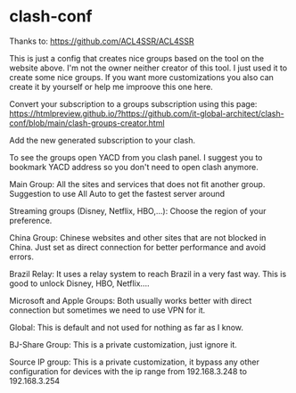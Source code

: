 # clash-conf

Thanks to: https://github.com/ACL4SSR/ACL4SSR

  This is just a config that creates nice groups based on the tool on the website above.
  I'm not the owner neither creator of this tool. I just used it to create some nice groups.
  If you want more customizations you also can create it by yourself or help me improove this one here.
  
  Convert your subscription to a groups subscription using this page: https://htmlpreview.github.io/?https://github.com/it-global-architect/clash-conf/blob/main/clash-groups-creator.html
  
  Add the new generated subscription to your clash.
  
  To see the groups open YACD from you clash panel. I suggest you to bookmark YACD address so you don't need to open clash anymore.
  
  Main Group:
  All the sites and services that does not fit another group.
  Suggestion to use All Auto to get the fastest server around
  
  Streaming groups (Disney, Netflix, HBO,...):
  Choose the region of your preference. 
  
  China Group:
  Chinese websites and other sites that are not blocked in China. Just set as direct connection for better performance and avoid errors.
  
  Brazil Relay:
  It uses a relay system to reach Brazil in a very fast way. This is good to unlock Disney, HBO, Netflix....
  
  Microsoft and Apple Groups: Both usually works better with direct connection but sometimes we need to use VPN for it.
  
  Global:
  This is default and not used for nothing as far as I know.
  
  BJ-Share Group: This is a private customization, just ignore it.
  
  Source IP group: This is a private customization, it bypass any other configuration for devices with the ip range from 192.168.3.248 to 192.168.3.254
